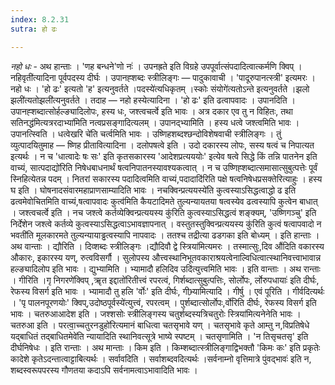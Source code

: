 ```yaml
---
index: 8.2.31
sutra: हो ढः

---
```

_नहो धः_ - अथ हान्ताः । 'णह बन्धने'णो नः॑ । उपनह्रते इति विग्रहे उपपूर्वात्संपदादित्वात्कर्मणि क्विप् ।नहिवृती॑त्यादिना पूर्वपदस्य दीर्घः । उपानह्शब्दः स्त्रीलिङ्गः — पादुकावाची । 'पादूरुपानत्स्त्री' इत्यमरः । नहो धः । 'हो ढः' इत्यतो 'ह' इत्यनुवर्तते ।पदस्ये॑त्यधिकृतम् ।स्कोः संयोगे॑त्यतोऽन्ते इत्यनुवर्तते ।झलो झली॑त्यतोझली॑त्यनुवर्तते । तदाह — नहो हस्येत्यादिना । 'हो ढः' इति ढत्वापवादः । उपानदिति । उपानह्शब्दात्सोर्हल्ङ्यादिलोपः, हस्य धः, जश्त्वचर्त्वे इति भावः । अत्र दकार एव तु न विहितः, तथा सतिनद्ध॑मित्यत्ररदाभ्या॑मिति नत्वप्रसङ्गादित्यलम् । उपानद्भ्यामिति । हस्य धत्वे जश्त्वमिति भावः । उपानत्स्विति । धत्वेखरि चे॑ति चर्त्वमिति भावः । उष्णिहशब्दश्छन्दोविशेषवाची स्त्रीलिङ्गः । तुं व्युत्पादयितुमाह — ष्णिह प्रीतावित्यादिना । दलोपषत्वे इति । उदो दकारस्य लोपः, सस्य षत्वं च निपात्यत इत्यर्थः । न च 'धात्वादेः षः सः' इति कृतसकारस्य 'आदेशप्रत्यययोः' इत्येव षत्वे सिद्धे किं तन्नि पातनेन इति वाच्यं, सात्पदाद्यो॑रिति निषेधबाधनार्थं षत्वनिपातनस्यावश्यकत्वात् । न च उष्णिह्शब्दात्समासात्सुबुत्पत्तेः पूर्वं स्निहित्येतन्न पदम् । नितरां सकारस्य पदादित्वमिति वाच्यं,पदादादि॑रिति पक्षे षत्वनिषेधप्रसक्तेरित्याहुः । हस्य घ इति । घोषनादसंवारमहाप्राणसाम्यादिति भावः । नचक्विन्प्रत्ययस्ये॑ति कुत्वस्याऽसिद्धत्वाद्धो ढ इति ढत्वमेवोचितमिति वाच्यं,षत्वापवादः कुत्व॑मिति कैयटादिमते तुल्यन्यायतया षत्वस्येव ढत्वस्यापि कुत्वेन बाधात् । जश्त्वचर्त्वे इति । नच जश्त्वे कर्तव्येक्विन्प्रत्ययस्य कु॑रिति कुत्वस्याऽसिद्धत्वं शङ्क्यम्, 'उष्णिगञ्चु' इति निर्देशेन जश्त्वे कर्तव्ये कुत्वस्याऽसिद्धत्वाऽभावज्ञापनात् । वस्तुतस्तुक्विन्प्रत्ययस्य कु॑रिति कुत्वं षत्वापवादो न भवती॑ति मूलकारमते तुल्यन्यायाड्ढत्वस्यापि नापवादः । ततश्च तद्रीत्या ढडगका इति बोध्यम् । इति हान्ताः । अथ वान्ताः । द्यौरिति । दिव्शब्दः स्त्रीलिङ्गः ।द्यौदिवौ द्वे स्त्रिया॑मित्यमरः । तस्मात्सुः,दिव औ॑दिति वकारस्य औकारः, इकारस्य यण्, रुत्वविसर्गौ । सुलोपस्य औत्त्वस्थानिभूतवकाराश्रयत्वेनाल्विधित्वात्स्थानिवत्त्वाभावान्न हल्ङ्यादिलोप इति भावः । द्युभ्यामिति । भ्यामादौ हलिदिव उदि॑त्युत्त्वमिति भावः । इति वान्ताः । अथ रान्ताः । गीरिति ।गृ निगरणे॑क्विप् ,ॠत इद्दातो॑रितीत्त्वं रपरत्वं, गिर्शब्दात्सुबुत्पत्तिः, सोर्लोपः, र्लोरुपधायाः॑ इति दीर्घः, रेफस्य विसर्ग इति भावः । भ्यामादौ तु हलि 'र्वोः' इति दीर्घः, गीभ्र्यामित्यादि । गीर्षु । एवं पूरिति । गीर्वदित्यर्थः । 'पृ पालनपूरणयोः' क्विप्,उदोष्ठपूर्वस्ये॑त्युत्त्वं, रपरत्वम् । पुर्शब्दात्सोर्लोपः,र्वो॑रिति दीर्घः, रेफस्य विसर्ग इति भावः । चतरुआआदेश इति । जश्शसोः स्त्रीलिङ्गस्य चतुर्शब्दस्यत्रिचतुरोः स्त्रिया॑मित्यनेनेति भावः । चतरुआ इति । परत्वा॒च्चतुरनडुहो॑रित्यमानं बाधित्वा चतसृभावे यण् । चतसृभावे कृते आम्तु न,विप्रतिषेधे यद्बाधितं तद्बाधितमेवे॑ति न्यायादिति स्थानिवत्सूत्रे भाष्ये स्पष्टम् । चतसृणामिति । 'न तिसृचतसृ' इति दीर्घनिषेधः । इति रान्ताः । अथ मान्ताः । किम इति । किम्शब्दात्स्त्रीलिङ्गाद्विभक्तौ 'किमः कः' इति प्रकृतेः कादेशे कृतेऽदन्तात्वाट्टाबित्यर्थः । सर्वावदिति । सर्वाशब्दवदित्यर्थः ।सर्वनाम्नो वृत्तिमात्रे पुंवद्भावः॑ इति न, शब्दस्वरूपपरस्य गौणतया कदाऽपि सर्वनामत्वाऽभावादिति भावः ।